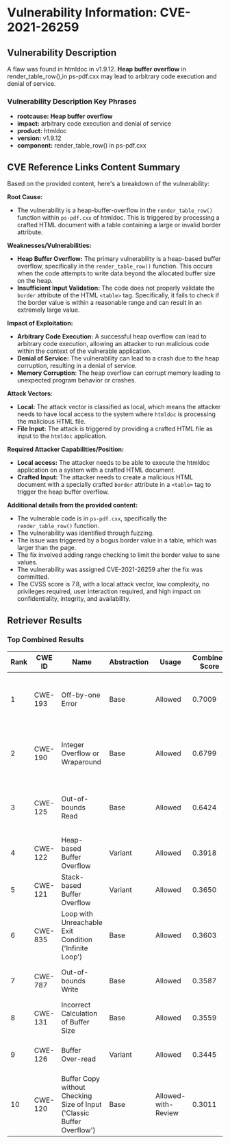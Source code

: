 # Vulnerability Information: CVE-2021-26259

## Vulnerability Description
A flaw was found in htmldoc in v1.9.12. **Heap buffer overflow** in render_table_row(),in ps-pdf.cxx may lead to arbitrary code execution and denial of service.

### Vulnerability Description Key Phrases
- **rootcause:** **Heap buffer overflow**
- **impact:** arbitrary code execution and denial of service
- **product:** htmldoc
- **version:** v1.9.12
- **component:** render_table_row() in ps-pdf.cxx

## CVE Reference Links Content Summary
Based on the provided content, here's a breakdown of the vulnerability:

**Root Cause:**

*   The vulnerability is a heap-buffer-overflow in the `render_table_row()` function within `ps-pdf.cxx` of htmldoc. This is triggered by processing a crafted HTML document with a table containing a large or invalid border attribute.

**Weaknesses/Vulnerabilities:**

*   **Heap Buffer Overflow:** The primary vulnerability is a heap-based buffer overflow, specifically in the `render_table_row()` function. This occurs when the code attempts to write data beyond the allocated buffer size on the heap.
*   **Insufficient Input Validation:** The code does not properly validate the `border` attribute of the HTML `<table>` tag. Specifically, it fails to check if the border value is within a reasonable range and can result in an extremely large value.

**Impact of Exploitation:**

*   **Arbitrary Code Execution:**  A successful heap overflow can lead to arbitrary code execution, allowing an attacker to run malicious code within the context of the vulnerable application.
*   **Denial of Service:** The vulnerability can lead to a crash due to the heap corruption, resulting in a denial of service.
*  **Memory Corruption**: The heap overflow can corrupt memory leading to unexpected program behavior or crashes.

**Attack Vectors:**

*   **Local:** The attack vector is classified as local, which means the attacker needs to have local access to the system where `htmldoc` is processing the malicious HTML file.
*   **File Input:** The attack is triggered by providing a crafted HTML file as input to the `htmldoc` application.

**Required Attacker Capabilities/Position:**

*   **Local access:** The attacker needs to be able to execute the htmldoc application on a system with a crafted HTML document.
*   **Crafted Input:** The attacker needs to create a malicious HTML document with a specially crafted `border` attribute in a `<table>` tag to trigger the heap buffer overflow.

**Additional details from the provided content:**

*   The vulnerable code is in `ps-pdf.cxx`, specifically the `render_table_row()` function.
*   The vulnerability was identified through fuzzing.
*   The issue was triggered by a bogus border value in a table, which was larger than the page.
*   The fix involved adding range checking to limit the border value to sane values.
*   The vulnerability was assigned CVE-2021-26259 after the fix was committed.
*   The CVSS score is 7.8, with a local attack vector, low complexity, no privileges required, user interaction required, and high impact on confidentiality, integrity, and availability.

## Retriever Results

### Top Combined Results

| Rank | CWE ID | Name | Abstraction | Usage | Combined Score | Retrievers | Individual Scores |
|------|--------|------|-------------|-------|---------------|------------|-------------------|
| 1 | CWE-193 | Off-by-one Error | Base | Allowed | 0.7009 | dense, sparse, graph | dense: 0.551, sparse: 0.179, graph: 0.902 |
| 2 | CWE-190 | Integer Overflow or Wraparound | Base | Allowed | 0.6799 | dense, sparse, graph | dense: 0.553, sparse: 0.202, graph: 0.804 |
| 3 | CWE-125 | Out-of-bounds Read | Base | Allowed | 0.6424 | dense, sparse, graph | dense: 0.547, sparse: 0.181, graph: 0.741 |
| 4 | CWE-122 | Heap-based Buffer Overflow | Variant | Allowed | 0.3918 | dense, sparse | dense: 0.593, sparse: 0.223 |
| 5 | CWE-121 | Stack-based Buffer Overflow | Variant | Allowed | 0.3650 | dense, sparse | dense: 0.575, sparse: 0.188 |
| 6 | CWE-835 | Loop with Unreachable Exit Condition ('Infinite Loop') | Base | Allowed | 0.3603 | dense, sparse | dense: 0.530, sparse: 0.166 |
| 7 | CWE-787 | Out-of-bounds Write | Base | Allowed | 0.3587 | dense, sparse | dense: 0.525, sparse: 0.168 |
| 8 | CWE-131 | Incorrect Calculation of Buffer Size | Base | Allowed | 0.3559 | dense, sparse | dense: 0.526, sparse: 0.162 |
| 9 | CWE-126 | Buffer Over-read | Variant | Allowed | 0.3445 | dense, sparse | dense: 0.541, sparse: 0.179 |
| 10 | CWE-120 | Buffer Copy without Checking Size of Input ('Classic Buffer Overflow') | Base | Allowed-with-Review | 0.3011 | sparse, graph | sparse: 0.157, graph: 0.631 |

